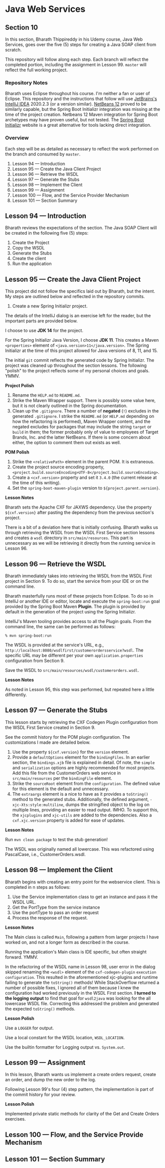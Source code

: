 # Java Web Services

## Section 10

In this section, Bharath Thippireddy in his Udemy course, Java Web Services, goes over the five (5) steps for creating a 
Java SOAP client from scratch.

This repository will follow along each step. Each branch will reflect the completed portion, including the assignment in
Lesson 99. `master` will reflect the full working project.

### Repository Notes

Bharath uses Eclipse throughout his course. I'm neither a fan or user of Eclipse. This repository and the instructions 
that follow will use [JetBrains's IntelliJ IDEA](https://www.jetbrains.com/idea/download/) 2020.2.3 (or a version similar). 
[NetBeans 12](https://netbeans.apache.org/download/nb120/nb120.html) proved to be similarly capable, but the Spring Boot
Initializr integration was missing at the time of the project creation. Netbeans 12 Maven integration for Spring Boot 
archetypes may have proven useful, but not tested. The [Spring Boot Initializr](https://start.spring.io/) website is a 
great alternative for tools lacking direct integration.

### Overview

Each step will be as detailed as necessary to reflect the work performed on the branch and consumed by `master`.

1. Lesson 94 — Introduction
1. Lesson 95 — Create the Java Client Project
1. Lesson 96 — Retrieve the WSDL
1. Lesson 97 — Generate the Stubs
1. Lesson 98 — Implement the Client
1. Lesson 99 — Assignment
1. Lesson 100 — Flow, and the Service Provider Mechanism
1. Lesson 101 — Section Summary

## Lesson 94 — Introduction

Bharath reviews the expectations of the section. The Java SOAP Client will be created in the following five (5) steps: 

1. Create the Project
1. Copy the WSDL
1. Generate the Stubs
1. Create the client
1. Run the application 

## Lesson 95 — Create the Java Client Project

This project did not follow the specifics laid out by Bharath, but the intent. My steps are outlined below and reflected
in the repository commits.

1. Create a new Spring Initializr project. 

The details of the IntelliJ dialog is an exercise left for the reader, but the important parts are provided below.

I choose to use **JDK 14** for the project. 

For the Spring Initializr Java Version, I choose **JDK 11**. This creates a Maven `<properties>` element of 
`<java.version>11</java.version>`. The Spring Initializr at the time of this project allowed for Java versions of 8, 11,
and 15.

The initial `git` commit reflects the generated code by Spring Initializr. The project was cleaned up throughout the 
section lessons. The following "polish" to the project reflects some of my personal choices and goals. YMMV.

**Project Polish**

1. Rename the `HELP.md` to `README.md`.
1. Strike the Maven Wrapper support. There is possibly some value here, but it is not clearly outlined in the Spring
documentation.
1. Clean up the `.gitignore`. There a number of **negated** (`!`) excludes in the generated `.gitignore`. I strike the 
`README.md` (or `HELP.md` depending on how the refactoring is performed), Maven Wrapper content, and the negated 
excludes for packages that may include the string `target` or `build` in them; the former probably only of value to 
employees of Target Brands, Inc. and the latter NetBeans. If there is some concern about either, the option to comment 
them out exists as well.

**POM Polish**

1. Strike the `<relativePath>` element in the parent POM. It is extraneous.
1. Create the project source encoding property, `<project.build.sourceEncoding>UTF-8</project.build.sourceEncoding>`.
1. Create a `<cxf.version>` property and set it `3.4.0` (the current release at the time of this writing).
1. Set the `spring-boot-maven-plugin` version to `${project.parent.version}`.

**Lesson Notes**

Bharath sets the Apache CXF for JAXWS dependency. Use the property `${cxf.version}` after pasting the dependency 
from the previous section's project.

There is a bit of a deviation here that is initially confusing. Bharath walks us through retrieving the WSDL from the 
WSDL First Service section lessons and creates a `wsdl` directory in `src/main/resources`. This part is unnecessary as 
we will be retrieving it directly from the running service in Lesson 96.

## Lesson 96 — Retrieve the WSDL

Bharath immediately takes into retrieving the WSDL from the WSDL First project in Section 9. To do so, start the service
from your IDE or on the command line.

Bharath masterfully runs most of these projects from Eclipse. To do so in IntelliJ or another IDE or editor, locate and
execute the `spring-boot:run` goal provided by the Spring Boot Maven **Plugin**. The plugin is provided by default in the
generation of the project using the Spring Initializr.

IntelliJ's Maven tooling provides access to all the Plugin goals. From the command line, the same can be performed as 
follows:

```shell
% mvn spring-boot:run
```
The WSDL is provided at the service's URL, e.g., `http://localhost:8080/wsdlfirst/customerordersservice?wsdl`. The 
specific URL may be different per your own `application.properties` configuration from Section 9.

Save the WSDL to `src/main/resources/wsdl/customerorders.wsdl`.

**Lesson Notes**

As noted in Lesson 95, this step was performed, but repeated here a little differently.

## Lesson 97 — Generate the Stubs

This lesson starts by retrieving the CXF Codegen Plugin configuration from the WSDL First Service created in Section 9.

See the commit history for the POM plugin configuration. The customizations I made are detailed below.

1. Use the property `${cxf.version}` for the `version` element.
1. Provide a `defaultOptions` element for the `bindingFiles`. In an earlier section, the `bindings.xjb` file is 
explained in detail. Of note, the `simple` and `serialization` options are highly recommended for most projects. 
Add this file from the CustomerOrders web service in `src/main/resources` per the `bindingFile` element.
1. Strike the `sourceRoot` element from the `configuration`. The defined value for this element is the default and 
unnecessary.
1. The `extraargs` element is a nice to have as it provides a `toString()` method to the generated stubs. Additionally,
the defined argument, `-xjc-Xts:style:multiline`, dumps the stringified object to the log on multiple lines, providing
an easier to read output. IMHO. To support this, the `xjcplugins` and `xjc-utils` are added to the dependencies. Also a 
`cxf.xjc.version` property is added for ease of updates.

**Lesson Notes**

Run `mvn clean package` to test the stub generation!

The WSDL was originally named all lowercase. This was refactored using PascalCase, i.e., CustomerOrders.wsdl.

## Lesson 98 — Implement the Client

Bharath begins with creating an entry point for the webservice client. This is completed in n steps as follows:

1. Use the Service implementation class to get an instance and pass it the WSDL URL.
2. Get the PortType from the service instance
3. Use the portType to pass an order request
4. Process the response of the request.

**Lesson Notes**

The Main class is called `Main`, following a pattern from larger projects I have worked on, and not a longer form as 
described in the course. 

Running the application's Main class is IDE specific, but often straight forward. YMMV.

In the refactoring of the WSDL name in Lesson 98, user error in the dialog skipped renaming the `<wsdl>`
element of the `cxf-codegen-plugin` `execution` `configuration`. This resulted in the aforementioned xjc-plugins and runtime failing to generate the 
`toString()` methods! While StackOverflow returned a number of possible fixes, I ignored all of them because I knew the 
configuration had worked previously in the WSDL First section. **I turned to the logging output** to find that goal for 
`wsdl2java` was looking for the all lowercase WSDL file. Correcting this addressed the problem and generated the expected
`toString()` methods.

**Lesson Polish**

Use a `LOGGER` for output.

Use a local constant for the WSDL location, `WSDL_LOCATION`.

Use the builtin formatter for Logging output vs. `System.out`.

## Lesson 99 — Assignment

In this lesson, Bharath wants us implement a create orders request, create an order, and dump the new order to the log.

Following Lesson 99's four (4) step pattern, the implementation is part of the commit history for your review.

**Lesson Polish**

Implemented private static methods for clarity of the Get and Create Orders exercises.

## Lesson 100 — Flow, and the Service Provide Mechanism

## Lesson 101 — Section Summary



